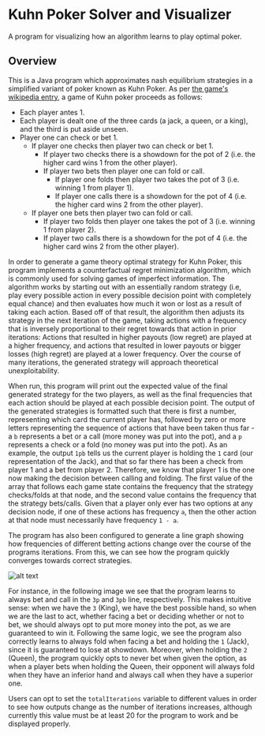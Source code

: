 # Kuhn Poker Solver and Visualizer

A program for visualizing how an algorithm learns to play optimal poker.

## Overview

This is a Java program which approximates nash equilibrium strategies in a simplified variant of poker known as Kuhn Poker. As per [the game's wikipedia entry](https://en.wikipedia.org/wiki/Kuhn_poker), a game of Kuhn poker proceeds as follows:

* Each player antes 1.
* Each player is dealt one of the three cards (a jack, a queen, or a king), and the third is put aside unseen.
* Player one can check or bet 1.
    * If player one checks then player two can check or bet 1.
        * If player two checks there is a showdown for the pot of 2 (i.e. the higher card wins 1 from the other player).
        * If player two bets then player one can fold or call.
            * If player one folds then player two takes the pot of 3 (i.e. winning 1 from player 1).
            * If player one calls there is a showdown for the pot of 4 (i.e. the higher card wins 2 from the other player).
    * If player one bets then player two can fold or call.
        * If player two folds then player one takes the pot of 3 (i.e. winning 1 from player 2).
        * If player two calls there is a showdown for the pot of 4 (i.e. the higher card wins 2 from the other player).

In order to generate a game theory optimal strategy for Kuhn Poker, this program implements a counterfactual regret minimization algorithm, which is commonly used for solving games of imperfect information. The algorithm works by starting out with an essentially random strategy (i.e, play every possible action in every possible decision point with completely equal chance) and then evaluates how much it won or lost as a result of taking each action. Based off of that result, the algorithm then adjusts its strategy in the next iteration of the game, taking actions with a frequency that is inversely proportional to their regret towards that action in prior iterations: Actions that resulted in higher payouts (low regret) are played at a higher frequency, and actions that resulted in lower payouts or bigger losses (high regret) are played at a lower frequency. Over the course of many iterations, the generated strategy will approach theoretical unexploitability.

When run, this program will print out the expected value of the final generated strategy for the two players, as well as the final frequencies that each action should be played at each possible decision point. The output of the generated strategies is formatted such that there is first a number, representing which card the current player has, followed by zero or more letters representing the sequence of actions that have been taken thus far - a `b` represents a bet or a call (more money was put into the pot), and a `p` represents a check or a fold (no money was put into the pot). As an example, the output `1pb` tells us the current player is holding the `1` card (our representation of the Jack), and that so far there has been a check from player 1 and a bet from player 2. Therefore, we know that player 1 is the one now making the decision between calling and folding. The first value of the array that follows each game state contains the frequency that the strategy checks/folds at that node, and the second value contains the frequency that the strategy bets/calls. Given that a player only ever has two options at any decision node, if one of these actions has frequency `a`, then the other action at that node must necessarily have frequency `1 - a`.

The program has also been configured to generate a line graph showing how frequencies of different betting actions change over the course of the programs iterations. From this, we can see how the program quickly converges towards correct strategies. 

![alt text](https://github.com/cli2032/poker-solver/tree/main/kuhnpokersolver/1000iterations.jpg?raw=true)

For instance, in the following image we see that the program learns to always bet and call in the `3p` and `3pb` line, respectively. This makes intuitive sense: when we have the `3` (King), we have the best possible hand, so when we are the last to act, whether facing a bet or deciding whether or not to bet, we should always opt to put more money into the pot, as we are guaranteed to win it. Following the same logic, we see the program also correctly learns to always fold when facing a bet and holding the `1` (Jack), since it is guaranteed to lose at showdown. Moreover, when holding the `2` (Queen), the program quickly opts to never bet when given the option, as when a player bets when holding the Queen, their opponent will always fold when they have an inferior hand and always call when they have a superior one.

Users can opt to set the `totalIterations` variable to different values in order to see how outputs change as the number of iterations increases, although currently this value must be at least 20 for the program to work and be displayed properly.
